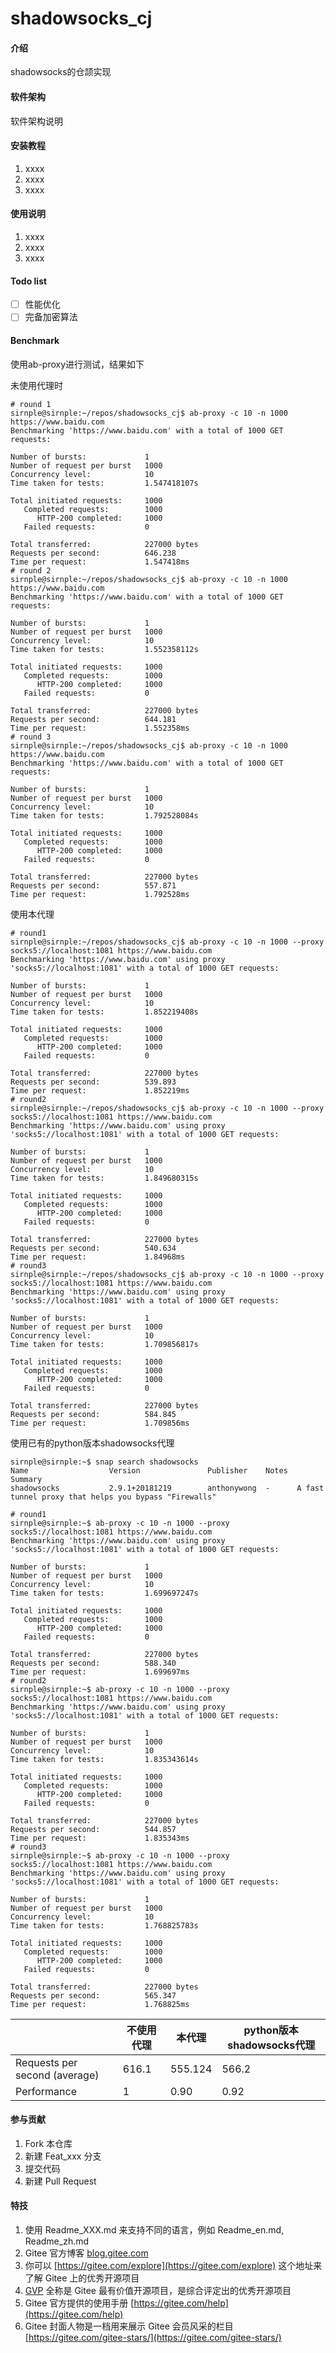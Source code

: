 # shadowsocks_cj

#### 介绍
shadowsocks的仓颉实现

#### 软件架构
软件架构说明

#### 安装教程

1.  xxxx
2.  xxxx
3.  xxxx

#### 使用说明

1.  xxxx
2.  xxxx
3.  xxxx

#### Todo list

- [ ] 性能优化
- [ ] 完备加密算法

#### Benchmark

使用ab-proxy进行测试，结果如下

未使用代理时
```shell
# round 1
sirnple@sirnple:~/repos/shadowsocks_cj$ ab-proxy -c 10 -n 1000 https://www.baidu.com
Benchmarking 'https://www.baidu.com' with a total of 1000 GET requests:

Number of bursts:             1                                  
Number of request per burst   1000
Concurrency level:            10
Time taken for tests:         1.547418107s

Total initiated requests:     1000
   Completed requests:        1000
      HTTP-200 completed:     1000
   Failed requests:           0

Total transferred:            227000 bytes
Requests per second:          646.238
Time per request:             1.547418ms
# round 2
sirnple@sirnple:~/repos/shadowsocks_cj$ ab-proxy -c 10 -n 1000 https://www.baidu.com
Benchmarking 'https://www.baidu.com' with a total of 1000 GET requests:

Number of bursts:             1                                  
Number of request per burst   1000
Concurrency level:            10
Time taken for tests:         1.552358112s

Total initiated requests:     1000
   Completed requests:        1000
      HTTP-200 completed:     1000
   Failed requests:           0

Total transferred:            227000 bytes
Requests per second:          644.181
Time per request:             1.552358ms
# round 3
sirnple@sirnple:~/repos/shadowsocks_cj$ ab-proxy -c 10 -n 1000 https://www.baidu.com
Benchmarking 'https://www.baidu.com' with a total of 1000 GET requests:

Number of bursts:             1                                   
Number of request per burst   1000
Concurrency level:            10
Time taken for tests:         1.792528084s

Total initiated requests:     1000
   Completed requests:        1000
      HTTP-200 completed:     1000
   Failed requests:           0

Total transferred:            227000 bytes
Requests per second:          557.871
Time per request:             1.792528ms
```

使用本代理
```shell
# round1
sirnple@sirnple:~/repos/shadowsocks_cj$ ab-proxy -c 10 -n 1000 --proxy socks5://localhost:1081 https://www.baidu.com
Benchmarking 'https://www.baidu.com' using proxy 'socks5://localhost:1081' with a total of 1000 GET requests:

Number of bursts:             1                                  
Number of request per burst   1000
Concurrency level:            10
Time taken for tests:         1.852219408s

Total initiated requests:     1000
   Completed requests:        1000
      HTTP-200 completed:     1000
   Failed requests:           0

Total transferred:            227000 bytes
Requests per second:          539.893
Time per request:             1.852219ms
# round2
sirnple@sirnple:~/repos/shadowsocks_cj$ ab-proxy -c 10 -n 1000 --proxy socks5://localhost:1081 https://www.baidu.com
Benchmarking 'https://www.baidu.com' using proxy 'socks5://localhost:1081' with a total of 1000 GET requests:

Number of bursts:             1                                  
Number of request per burst   1000
Concurrency level:            10
Time taken for tests:         1.849680315s

Total initiated requests:     1000
   Completed requests:        1000
      HTTP-200 completed:     1000
   Failed requests:           0

Total transferred:            227000 bytes
Requests per second:          540.634
Time per request:             1.84968ms
# round3
sirnple@sirnple:~/repos/shadowsocks_cj$ ab-proxy -c 10 -n 1000 --proxy socks5://localhost:1081 https://www.baidu.com
Benchmarking 'https://www.baidu.com' using proxy 'socks5://localhost:1081' with a total of 1000 GET requests:

Number of bursts:             1                                  
Number of request per burst   1000
Concurrency level:            10
Time taken for tests:         1.709856817s

Total initiated requests:     1000
   Completed requests:        1000
      HTTP-200 completed:     1000
   Failed requests:           0

Total transferred:            227000 bytes
Requests per second:          584.845
Time per request:             1.709856ms
```

使用已有的python版本shadowsocks代理
```shell
sirnple@sirnple:~$ snap search shadowsocks
Name                  Version               Publisher    Notes  Summary
shadowsocks           2.9.1+20181219        anthonywong  -      A fast tunnel proxy that helps you bypass "Firewalls"
```
```shell
# round1
sirnple@sirnple:~$ ab-proxy -c 10 -n 1000 --proxy socks5://localhost:1081 https://www.baidu.com
Benchmarking 'https://www.baidu.com' using proxy 'socks5://localhost:1081' with a total of 1000 GET requests:

Number of bursts:             1
Number of request per burst   1000
Concurrency level:            10
Time taken for tests:         1.699697247s

Total initiated requests:     1000
   Completed requests:        1000
      HTTP-200 completed:     1000
   Failed requests:           0

Total transferred:            227000 bytes
Requests per second:          588.340
Time per request:             1.699697ms
# round2
sirnple@sirnple:~$ ab-proxy -c 10 -n 1000 --proxy socks5://localhost:1081 https://www.baidu.com
Benchmarking 'https://www.baidu.com' using proxy 'socks5://localhost:1081' with a total of 1000 GET requests:

Number of bursts:             1
Number of request per burst   1000
Concurrency level:            10
Time taken for tests:         1.835343614s

Total initiated requests:     1000
   Completed requests:        1000
      HTTP-200 completed:     1000
   Failed requests:           0

Total transferred:            227000 bytes
Requests per second:          544.857
Time per request:             1.835343ms
# round3
sirnple@sirnple:~$ ab-proxy -c 10 -n 1000 --proxy socks5://localhost:1081 https://www.baidu.com
Benchmarking 'https://www.baidu.com' using proxy 'socks5://localhost:1081' with a total of 1000 GET requests:

Number of bursts:             1
Number of request per burst   1000
Concurrency level:            10
Time taken for tests:         1.768825783s

Total initiated requests:     1000
   Completed requests:        1000
      HTTP-200 completed:     1000
   Failed requests:           0

Total transferred:            227000 bytes
Requests per second:          565.347
Time per request:             1.768825ms
```
|                               | 不使用代理  | 本代理 | python版本shadowsocks代理 |
|-------------------------------|-----------|-----------------|-------------------------|
| Requests per second (average) |   616.1   |     555.124     |         566.2           |
| Performance                   |     1     |      0.90       |          0.92           |

#### 参与贡献

1.  Fork 本仓库
2.  新建 Feat_xxx 分支
3.  提交代码
4.  新建 Pull Request


#### 特技

1.  使用 Readme\_XXX.md 来支持不同的语言，例如 Readme\_en.md, Readme\_zh.md
2.  Gitee 官方博客 [blog.gitee.com](https://blog.gitee.com)
3.  你可以 [https://gitee.com/explore](https://gitee.com/explore) 这个地址来了解 Gitee 上的优秀开源项目
4.  [GVP](https://gitee.com/gvp) 全称是 Gitee 最有价值开源项目，是综合评定出的优秀开源项目
5.  Gitee 官方提供的使用手册 [https://gitee.com/help](https://gitee.com/help)
6.  Gitee 封面人物是一档用来展示 Gitee 会员风采的栏目 [https://gitee.com/gitee-stars/](https://gitee.com/gitee-stars/)
